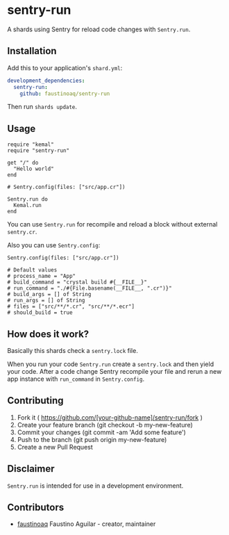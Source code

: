 # sentry-run

A shards using Sentry for reload code changes with `Sentry.run`.

## Installation

Add this to your application's `shard.yml`:

```yaml
development_dependencies:
  sentry-run:
    github: faustinoaq/sentry-run
```

Then run `shards update`.

## Usage

```crystal
require "kemal"
require "sentry-run"

get "/" do
  "Hello world"
end

# Sentry.config(files: ["src/app.cr"])

Sentry.run do
  Kemal.run
end
```

You can use `Sentry.run` for recompile and reload a block without external `sentry.cr`.

Also you can use `Sentry.config`:

```crystal
Sentry.config(files: ["src/app.cr"])

# Default values
# process_name = "App"
# build_command = "crystal build #{__FILE__}"
# run_command = "./#{File.basename(__FILE__, ".cr")}"
# build_args = [] of String
# run_args = [] of String
# files = ["src/**/*.cr", "src/**/*.ecr"]
# should_build = true
```

## How does it work?

Basically this shards check a `sentry.lock` file.

When you run your code `Sentry.run` create a `sentry.lock` and then yield your code. After a code change Sentry recompile your file and rerun a new app instance with `run_command` in `Sentry.config`.

## Contributing

1. Fork it ( https://github.com/[your-github-name]/sentry-run/fork )
2. Create your feature branch (git checkout -b my-new-feature)
3. Commit your changes (git commit -am 'Add some feature')
4. Push to the branch (git push origin my-new-feature)
5. Create a new Pull Request

## Disclaimer

`Sentry.run` is intended for use in a development environment.

## Contributors

- [faustinoaq](https://github.com/faustinoaq) Faustino Aguilar - creator, maintainer
